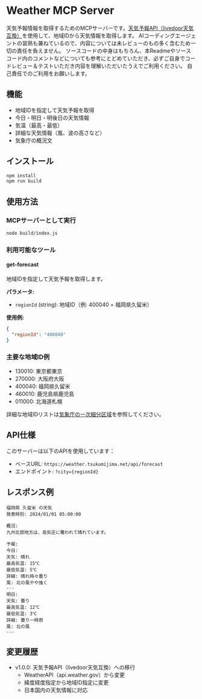 # Weather MCP Server

天気予報情報を取得するためのMCPサーバーです。[天気予報API（livedoor天気互換）](https://weather.tsukumijima.net/)を使用して、地域IDから天気情報を取得します。
AIコーディングエージェントの習熟も兼ねているので、内容については未レビューのもの多く含むため一切の責任を負えません。
ソースコードの中身はもちろん、本Readmeやソースコード内のコメントなどについても参考にとどめていただき、必ずご自身でコードレビュー＆テストいただき内容を理解いただいたうえでご利用ください。
自己責任でのご利用をお願いします。

## 機能

- 地域IDを指定して天気予報を取得
- 今日・明日・明後日の天気情報
- 気温（最高・最低）
- 詳細な天気情報（風、波の高さなど）
- 気象庁の概況文

## インストール

```bash
npm install
npm run build
```

## 使用方法

### MCPサーバーとして実行

```bash
node build/index.js
```

### 利用可能なツール

#### get-forecast

地域IDを指定して天気予報を取得します。

**パラメータ:**
- `regionId` (string): 地域ID（例: 400040 = 福岡県久留米）

**使用例:**
```json
{
  "regionId": "400040"
}
```

### 主要な地域ID例

- 130010: 東京都東京
- 270000: 大阪府大阪
- 400040: 福岡県久留米
- 460010: 鹿児島県鹿児島
- 011000: 北海道札幌

詳細な地域IDリストは[気象庁の一次細分区域](https://www.jma.go.jp/bosai/forecast/const/area.json)を参照してください。

## API仕様

このサーバーは以下のAPIを使用しています：
- ベースURL: `https://weather.tsukumijima.net/api/forecast`
- エンドポイント: `?city={regionId}`

## レスポンス例

```
福岡県 久留米 の天気
発表時刻: 2024/01/01 05:00:00

概況:
九州北部地方は、高気圧に覆われて晴れています。

予報:
今日:
天気: 晴れ
最高気温: 15℃
最低気温: 5℃
詳細: 晴れ時々曇り
風: 北の風やや強く
---
明日:
天気: 曇り
最高気温: 12℃
最低気温: 3℃
詳細: 曇り一時雨
風: 北の風
---
```

## 変更履歴

- v1.0.0: 天気予報API（livedoor天気互換）への移行
  - WeatherAPI（api.weather.gov）から変更
  - 緯度経度指定から地域ID指定に変更
  - 日本国内の天気情報に対応
